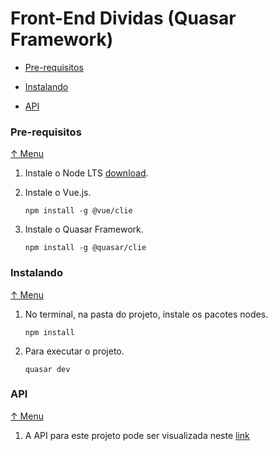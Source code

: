 # Front-End Dividas (Quasar Framework)

* [Pre-requisitos](#pre-requisitos)

* [Instalando](#instalando)

* [API](#api)


### Pre-requisitos

[↑ Menu](#Front-End-Dividas-(Quasar-Framework))

1. Instale o Node LTS [download](https://nodejs.org/en/).

2. Instale o Vue.js.

    `npm install -g @vue/clie`

3. Instale o Quasar Framework.

    `npm install -g @quasar/clie`

### Instalando

[↑ Menu](#Front-End-Dividas-(Quasar-Framework))

1. No terminal, na pasta do projeto, instale os pacotes nodes.

    `npm install`

2. Para executar o projeto.

    `quasar dev`

### API

[↑ Menu](#Front-End-Dividas-(Quasar-Framework))

1. A API para este projeto pode ser visualizada neste [link](https://github.com/angelorpt/dividas-clientes-api)